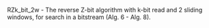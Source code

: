 RZk_bit_2w - The reverse Z-bit algorithm with k-bit read and 2 sliding windows, for search in a bitstream (Alg. 6 - Alg. 8).
